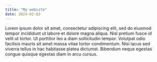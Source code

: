 ```yaml
---
title: "My website"
date: 2024-02-03
---
```

Lorem ipsum dolor sit amet, consectetur adipiscing elit, sed do eiusmod tempor incididunt ut labore et dolore magna aliqua. Nisl pretium fusce id velit ut tortor. Ut porttitor leo a diam sollicitudin tempor. Volutpat odio facilisis mauris sit amet massa vitae tortor condimentum. Nisi lacus sed viverra tellus in hac habitasse platea dictumst. Bibendum neque egestas congue quisque egestas diam in arcu cursus.
